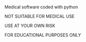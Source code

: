 Medical software coded with python

NOT SUITABLE FOR MEDICAL USE

USE AT YOUR OWN RISK

FOR EDUCATIONAL PURPOSES ONLY
